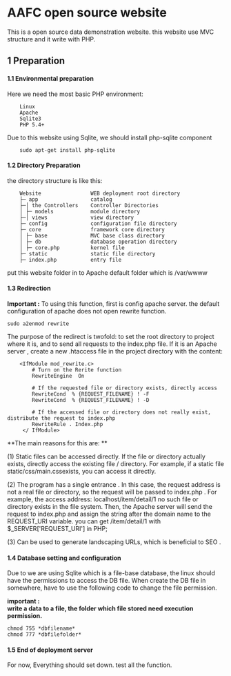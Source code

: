 # AAFC open source website
This is a open source data demonstration website. this website use MVC structure and it write with PHP.

 

## 1 Preparation
#### 1.1 Environmental preparation
Here we need the most basic PHP environment:
        
        Linux
        Apache
        Sqlite3
        PHP 5.4+
Due to this website using Sqlite, we should install php-sqlite component
        
        sudo apt-get install php-sqlite        
#### 1.2 Directory Preparation
the directory structure is like this:
        
        Website                WEB deployment root directory
        ├─ app                 catalog
        ├─│ the Controllers    Controller Directories
        │ ├─ models            module directory
        ├─│ views              view directory
        ├─ config              configuration file directory
        ├─ core                framework core directory
        │ ├─ base              MVC base class directory
        │ ├─ db                database operation directory
        │ ├─ core.php          kernel file  
        ├─ static              static file directory
        ├─ index.php           entry file

put this website folder in to Apache default folder which is /var/wwww 

#### 1.3 Redirection

**Important :**
   To using this function, first is config apache server. the default configuration of apache does not open rewrite function.
    
    sudo a2enmod rewrite

The purpose of the redirect is twofold: to set the root directory to project where it is, 
and to send all requests to the index.php file.
If it is an Apache server , create a new .htaccess  file in the project directory with the content:
        
        <IfModule mod_rewrite.c> 
            # Turn on the Rerite function 
            RewriteEngine  On
        
            # If the requested file or directory exists, directly access 
            RewriteCond  % {REQUEST_FILENAME} ! -F
            RewriteCond  % {REQUEST_FILENAME} ! -D
        
            # If the accessed file or directory does not really exist, distribute the request to index.php 
            RewriteRule . Index.php
         </ IfModule>
**The main reasons for this are: **

(1) Static files can be accessed directly.
If the file or directory actually exists, directly access the existing file / directory.
For example, if a static file static/css/main.cssexists, you can access it directly.

(2) The program has a single entrance .
In this case, the request address is not a real file or directory, so the request will be passed to  index.php  .
For example, the access address: localhost/item/detail/1 no such file or directory exists in the file system.
Then, the Apache server will send the request to index.php and assign the string after the domain name to the REQUEST_URI variable.
you can get /item/detail/1 with $_SERVER['REQUEST_URI'] in PHP;

(3) Can be used to generate landscaping URLs, which is beneficial to SEO .

#### 1.4 Database setting and configuration
Due to we are using Sqlite which is a file-base database, the linux should have the permissions to access the DB file.
When create the DB file in somewhere, have to use the following code to change the file permission.
    
**important :**  
**write a data to a file, the folder which file stored need execution permission.**
   
    chmod 755 *dbfilename* 
    chmod 777 *dbfilefolder* 
 
#### 1.5 End of deployment server 

For now, Everything should set down. test all the function.